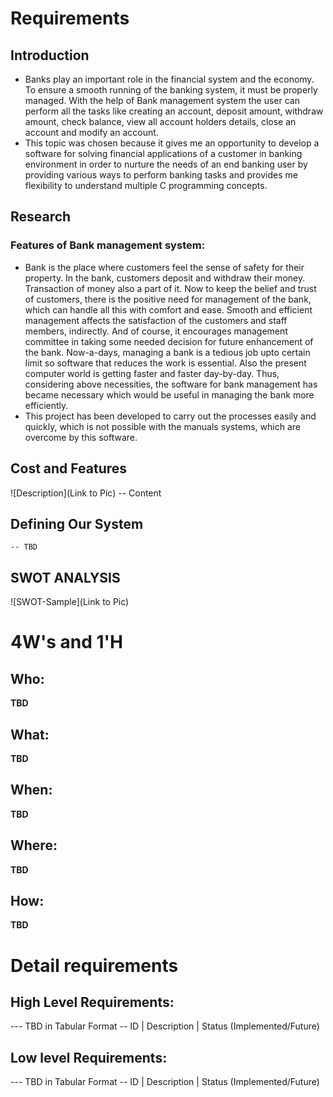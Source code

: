 # Requirements
## Introduction
 *	Banks play an important role in the financial system and the economy. To ensure a smooth running of the banking system, it must be properly managed. With the help of Bank management system the user can perform all the tasks like creating an account, deposit amount, withdraw amount, check balance, view all account holders details, close an account and modify an account.
 * This topic was chosen because it gives me an opportunity to develop a software for solving financial applications of a customer in banking environment in order to nurture the needs of an end banking user by providing various ways to perform banking tasks and provides me flexibility to understand multiple C programming concepts.


## Research
### Features of Bank management system:
  * Bank is the place where customers feel the sense of safety for their property. In the bank, customers deposit and withdraw their money. Transaction of money also a part of it. Now to keep the belief and trust of customers, there is the positive need for management of the bank, which can handle all this with comfort and ease. Smooth and efficient management affects the satisfaction of the customers and staff members, indirectly. And of course, it encourages management committee in taking some needed decision for future enhancement of the bank. Now-a-days, managing a bank is a tedious job upto certain limit so software that reduces the work is essential. Also the present computer world is getting faster and faster day-by-day. Thus, considering above necessities, the software for bank management has became necessary which would be useful in managing the bank more efficiently.
  * This project has been developed to carry out the processes easily and quickly, which is not possible with the manuals systems, which are overcome by this software.
## Cost and Features
![Description](Link to Pic)
-- Content 
## Defining Our System
    -- TBD
## SWOT ANALYSIS
![SWOT-Sample](Link to Pic)

# 4W&#39;s and 1&#39;H

## Who:

**TBD**

## What:

**TBD**

## When:

**TBD**

## Where:

**TBD**

## How:

**TBD**

# Detail requirements
## High Level Requirements:
--- TBD in Tabular Format 
-- ID | Description | Status (Implemented/Future)


##  Low level Requirements:
--- TBD in Tabular Format 
-- ID | Description | Status (Implemented/Future)

